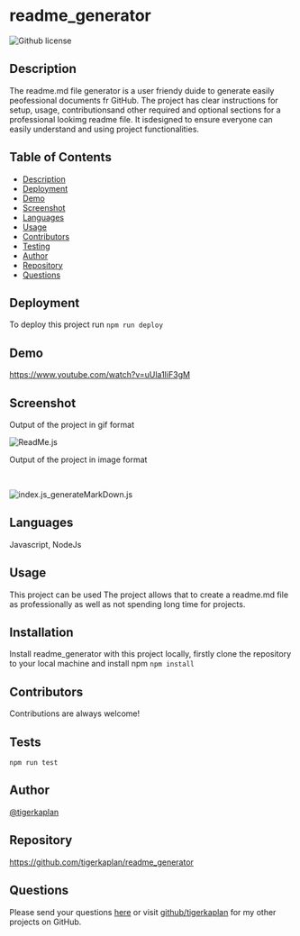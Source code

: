 # readme_generator
![Github license](https://img.shields.io/badge/license-None-blue.svg)

## Description
The readme.md file generator is a user friendy duide to generate easily peofessional documents fr GitHub. The project has clear instructions for setup, usage, contributionsand other required and optional sections for a professional lookimg readme file. It isdesigned to ensure everyone can easily understand and using project functionalities.

## Table of Contents
* [Description](description)
* [Deployment](#deployment)
* [Demo](#demo)
* [Screenshot](#screenshot)
* [Languages](#languages)
* [Usage](#usage)
* [Contributors](#contributors)
* [Testing](#testing)
* [Author](#author)
* [Repository](#repository)
* [Questions](#questions)

## Deployment
To deploy this project run
``` npm run deploy ```
## Demo
https://www.youtube.com/watch?v=uUla1IiF3gM
## Screenshot
<p>Output of the project in gif format</p>

![ReadMe.js](./assets/Readme_file.gif) 
<br>
<p>Output of the project in image format</p>
<br>

![index.js_generateMarkDown.js](./assets/index.js_generateMarkDown.js.jpg)
## Languages
Javascript, NodeJs
## Usage
This project can be used The project allows that to create a readme.md file as professionally as well as not spending long time for projects.
## Installation
Install readme_generator with this project locally, firstly clone the repository to your local machine and install npm   ``` npm install ```
## Contributors
Contributions are always welcome!
## Tests
``` npm run test ```
## Author
[@tigerkaplan](https://github.com/tigerkaplan)
## Repository
https://github.com/tigerkaplan/readme_generator
## Questions
Please send your questions [here](mailto:husniyeerparun@gmail.com?subject=[GitHub]%20Dev%20Connect) or visit [github/tigerkaplan](https://github.com/tigerkaplan) for my other projects on GitHub.
